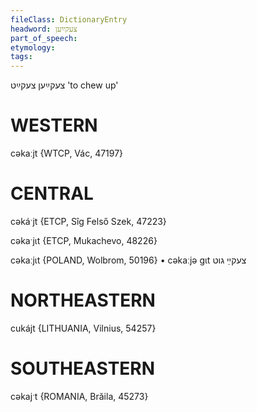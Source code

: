 ```yaml
---
fileClass: DictionaryEntry
headword: צעקײַען
part_of_speech: 
etymology: 
tags: 
---
```

צעקײַען
צעקײַט
'to chew up'

WESTERN
========

cəkaːjt {WTCP, Vác, 47197}

CENTRAL
========

cəkáˑjt {ETCP, Sîg Felső Szek, 47223}

cəkaˑjɩt {ETCP, Mukachevo, 48226}

cəkaːjɩt {POLAND, Wolbrom, 50196}
	•	cəkaːjə gɩt צעקײַ גוט

NORTHEASTERN
==============

cukájt {LITHUANIA, Vilnius, 54257}

SOUTHEASTERN
==============

cəkajˑt {ROMANIA, Brăila, 45273}
